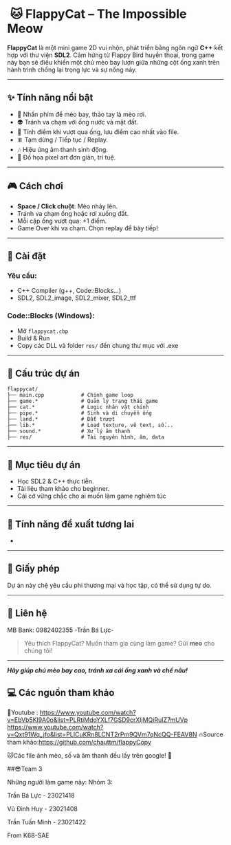 #  🐱 FlappyCat – The Impossible Meow
**FlappyCat** là một mini game 2D vui nhộn, phát triển bằng ngôn ngữ **C++** kết hợp với thư viện **SDL2**. Cảm hứng từ Flappy Bird huyền thoại, trong game này bạn sẽ điều khiển một chú mèo bay lượn giữa những cột ống xanh trên hành trình chống lại trọng lực và sự nống nảy.

---

## ✨ Tính năng nổi bật

- 🐾 Nhấn phím để mèo bay, thảo tay là mèo rơi.
- 👽 Tránh va chạm với ống nước và mặt đất.
- 🌟 Tính điểm khi vượt qua ống, lưu điểm cao nhất vào file.
- ⏸️ Tạm dừng / Tiếp tục / Replay.
- 🎶 Hiệu ứng âm thanh sinh động.
- 🎨 Đồ họa pixel art đơn giản, trí tuệ.

---

## 🎮 Cách chơi

- **Space / Click chuột**: Mèo nhảy lên.
- Tránh va chạm ống hoặc rơi xuống đất.
- Mỗi cặp ống vượt qua: +1 điểm.
- Game Over khi va chạm. Chọn replay để bày tiếp!

---

## 📁 Cài đặt

### Yêu cầu:

- C++ Compiler (g++, Code::Blocks...)
- SDL2, SDL2\_image, SDL2\_mixer, SDL2\_ttf

### Code::Blocks (Windows):

- Mở `flappycat.cbp`
- Build & Run
- Copy các DLL và folder `res/` đến chung thư mục với .exe

---

## 📂 Cấu trúc dự án

```
flappycat/
├── main.cpp            # Chính game loop
├── game.*              # Quản lý trạng thái game
├── cat.*               # Logic nhân vật chính
├── pipe.*              # Sinh và di chuyển ống
├── land.*              # Đất trượt
├── lib.*               # Load texture, vẽ text, số...
├── sound.*             # Xử lý âm thanh
├── res/                # Tài nguyên hình, âm, data
```

---

## 🌟 Mục tiêu dự án

- Học SDL2 & C++ thực tiễn.
- Tài liệu tham khảo cho beginner.
- Cái cớ vững chắc cho ai muốn làm game nghiêm túc
---

## 🚀 Tính năng đề xuất tương lai

-

---

## 💼 Giấy phép

Dự án này chệ yêu cầu phi thương mại và học tập, có thể sử dụng tự do.

---

## 🙋 Liên hệ
MB Bank: 0982402355
-Trần Bá Lực-
> Yêu thích FlappyCat? Muốn tham gia cùng làm game? Gửi **meo** cho chúng tôi!

---

***Hãy giúp chú mèo bay cao, tránh xa cái ống xanh và chế nâu!***


## 💻 Các nguồn tham khảo
💬Youtube : https://www.youtube.com/watch?v=EbVb5Kl9A0o&list=PLRtjMdoYXLf7GSD9crXIjMQiRuIZ7mUVp
            https://www.youtube.com/watch?v=Qxt91Wq_jfo&list=PLICuKRn8LCNT2rPm9QVm7qNcQQ-FEAV8N
🔥Source tham khảo:https://github.com/chauttm/flappyCopy

🐱Các file ảnh mèo, số và âm thanh đều lấy trên google! 🐸


##😎Team 3

Những người làm game này:
Nhóm 3:

Trần Bá Lực - 23021418

Vũ Đình Huy - 23021408

Trần Tuấn Minh - 23021422

From K68-SAE
